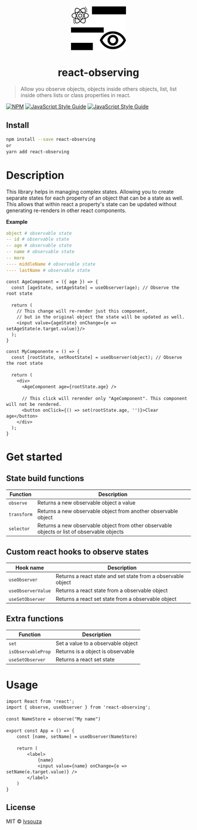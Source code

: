 <p align="center">
  <img src="https://raw.githubusercontent.com/lvsouza/react-observing/master/src/assets/logo.png" width="150" alt="react-observing" />
  <h1 align="center">react-observing</h1>
</p>

> Allow you observe objects, objects inside others objects, list, list inside others lists or class properties in react.

[![NPM](https://img.shields.io/npm/v/react-observing.svg)](https://www.npmjs.com/package/react-observing) [![JavaScript Style Guide](https://img.shields.io/npm/dm/react-observing.svg)](https://www.npmjs.com/package/react-observing) [![JavaScript Style Guide](https://img.shields.io/badge/code_style-standard-brightgreen.svg)](https://standardjs.com)

## Install

```bash
npm install --save react-observing
or
yarn add react-observing
```

# Description

This library helps in managing complex states. Allowing you to create separate states for each property of an object that can be a state as well. This allows that within react a property's state can be updated without generating re-renders in other react components.

**Example**
```YAML
object # observable state
-- id # observable state
-- age # observable state
-- name # observable state
-- more
---- middleName # observable state
---- lastName # observable state
```
```TSX
const AgeComponent = ({ age }) => {
  const [ageState, setAgeState] = useObserver(age); // Observe the root state

  return (
    // This change will re-render just this component,
    // but in the original object the state will be updated as well.
    <input value={ageState} onChange={e => setAgeState(e.target.value)}/>
  );
}
```
```TSX
const MyComponente = () => {
  const [rootState, setRootState] = useObserver(object); // Observe the root state

  return (
    <div>
      <AgeComponent age={rootState.age} />

      // This click will rerender only "AgeComponent". This component will not be rendered.
      <button onClick={() => set(rootState.age, '')}>Clear age</button>
    </div>
  );
}
```

# Get started

## State build functions

|Function| Description|
|--|--|
|`observe`|Returns a new observable object a value|
|`transform`|Returns a new observable object from another observable object|
|`selector`|Returns a new observable object from other observable objects or list of observable objects|

## Custom react hooks to observe states

|Hook name| Description|
|--|--|
|`useObserver`|Returns a react state and set state from a observable object|
|`useObserverValue`|Returns a react state from a observable object|
|`useSetObserver`|Returns a react set state from a observable object|

## Extra functions

|Function| Description|
|--|--|
|`set`|Set a value to a observable object|
|`isObservableProp`|Returns is a object is observable|
|`useSetObserver`|Returns a react set state|


# Usage

```tsx
import React from 'react';
import { observe, useObserver } from 'react-observing';

const NameStore = observe("My name")

export const App = () => {
    const [name, setName] = useObserver(NameStore)

    return (
        <label>
            {name}
            <input value={name} onChange={e => setName(e.target.value)} />
        </label>
    )
}

```

## License

MIT © [lvsouza](https://github.com/lvsouza)
